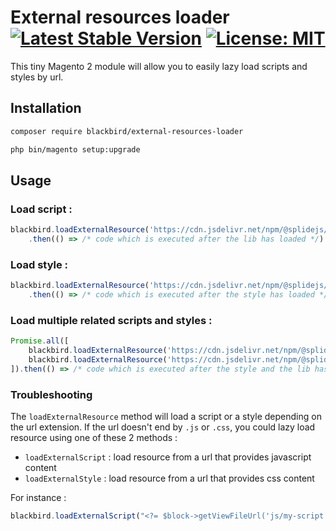 # External resources loader &nbsp; [![Latest Stable Version](https://img.shields.io/badge/version-1.0.3-pink)](https://packagist.org/packages/blackbird/external-resources-loader) [![License: MIT](https://img.shields.io/github/license/blackbird-agency/external-resources-loader.svg)](./LICENSE)

This tiny Magento 2 module will allow you to easily lazy load scripts and styles by url.

## Installation

```bash
composer require blackbird/external-resources-loader
```

```bash
php bin/magento setup:upgrade
```

## Usage

### Load script :

```javascript
blackbird.loadExternalResource('https://cdn.jsdelivr.net/npm/@splidejs/splide@4.1.4/dist/js/splide.min.js')
	.then(() => /* code which is executed after the lib has loaded */)
```

### Load style :

```javascript
blackbird.loadExternalResource('https://cdn.jsdelivr.net/npm/@splidejs/splide@4.1.4/dist/css/splide.min.css')
	.then(() => /* code which is executed after the style has loaded */)
```

### Load multiple related scripts and styles :

```javascript
Promise.all([
    blackbird.loadExternalResource('https://cdn.jsdelivr.net/npm/@splidejs/splide@4.1.4/dist/js/splide.min.js'),
    blackbird.loadExternalResource('https://cdn.jsdelivr.net/npm/@splidejs/splide@4.1.4/dist/css/splide.min.css')
]).then(() => /* code which is executed after the style and the lib has loaded */)
```

### Troubleshooting

The `loadExternalResource` method will load a script or a style depending on the url extension.
If the url doesn't end by `.js` or `.css`, you could lazy load resource using one of these 2 methods :

- `loadExternalScript` : load resource from a url that provides javascript content
- `loadExternalStyle` : load resource from a url that provides css content

For instance :

```js
blackbird.loadExternalScript("<?= $block->getViewFileUrl('js/my-script') ?>")
```

